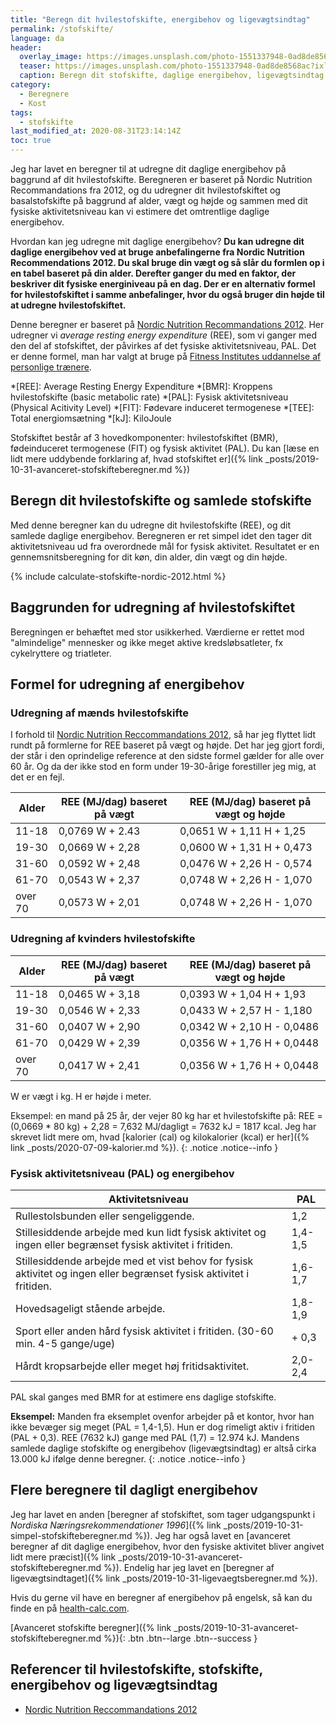 ```yaml
---
title: "Beregn dit hvilestofskifte, energibehov og ligevægtsindtag"
permalink: /stofskifte/
language: da
header:
  overlay_image: https://images.unsplash.com/photo-1551337948-0ad8de8568ac?ixlib=rb-1.2.1&ixid=eyJhcHBfaWQiOjEyMDd9&auto=format&fit=crop&w=1900&q=80
  teaser: https://images.unsplash.com/photo-1551337948-0ad8de8568ac?ixlib=rb-1.2.1&ixid=eyJhcHBfaWQiOjEyMDd9&auto=format&fit=crop&w=400&q=80
  caption: Beregn dit stofskifte, daglige energibehov, ligevægtsindtag og hvilestofskifte
category:
  - Beregnere
  - Kost
tags:
  - stofskifte
last_modified_at: 2020-08-31T23:14:14Z
toc: true
---
```


Jeg har lavet en beregner til at udregne dit daglige energibehov på baggrund af dit hvilestofskifte. Beregneren er baseret på Nordic Nutrition Recommandations fra 2012, og du udregner dit hvilestofskiftet og basalstofskifte på baggrund af alder, vægt og højde og sammen med dit fysiske aktivitetsniveau kan vi estimere det omtrentlige daglige energibehov.

Hvordan kan jeg udregne mit daglige energibehov? **Du kan udregne dit daglige energibehov ved at bruge anbefalingerne fra Nordic Nutrition Recommendations 2012. Du skal bruge din vægt og så slår du formlen op i en tabel baseret på din alder. Derefter ganger du med en faktor, der beskriver dit fysiske energiniveau på en dag. Der er en alternativ formel for hvilestofskiftet i samme anbefalinger, hvor du også bruger din højde til at udregne hvilestofskiftet.**

Denne beregner er baseret på [Nordic Nutrition Recommandations 2012](https://www.norden.org/da/node/7832). Her udregner vi _average resting energy expenditure_ (REE), som vi ganger med den del af stofskiftet, der påvirkes af det fysiske aktivitetsniveau, PAL. Det er denne formel, man har valgt at bruge på [Fitness Institutes uddannelse af personlige trænere](https://fitness-institute.dk/).

*[REE]: Average Resting Energy Expenditure
*[BMR]: Kroppens hvilestofskifte (basic metabolic rate)
*[PAL]: Fysisk aktivitetsniveau (Physical Acitivity Level)
*[FIT]: Fødevare induceret termogenese
*[TEE]: Total energiomsætning
*[kJ]: KiloJoule

Stofskiftet består af 3 hovedkomponenter: hvilestofskiftet (BMR), fødeinduceret termogenese (FIT) og fysisk aktivitet (PAL). Du kan [læse en lidt mere uddybende forklaring af, hvad stofskiftet er]({% link _posts/2019-10-31-avanceret-stofskifteberegner.md %})

## Beregn dit hvilestofskifte og samlede stofskifte

Med denne beregner kan du udregne dit hvilestofskifte (REE), og dit samlede daglige energibehov. Beregneren er ret simpel idet den tager dit aktivitetsniveau ud fra overordnede mål for fysisk aktivitet. Resultatet er en gennemsnitsberegning for dit køn, din alder, din vægt og din højde.

{% include calculate-stofskifte-nordic-2012.html %}

## Baggrunden for udregning af hvilestofskiftet

Beregningen er behæftet med stor usikkerhed. Værdierne er rettet mod "almindelige" mennesker og ikke meget aktive kredsløbsatleter, fx cykelryttere og triatleter.

## Formel for udregning af energibehov

### Udregning af mænds hvilestofskifte

I forhold til [Nordic Nutrition Reccommandations 2012](https://www.norden.org/da/node/7832), så har jeg flyttet lidt rundt på formlerne for REE baseret på vægt og højde. Det har jeg gjort fordi, der står i den oprindelige reference at den sidste formel gælder for alle over 60 år. Og da der ikke stod en form under 19-30-årige forestiller jeg mig, at det er en fejl.

| Alder   | REE (MJ/dag) baseret på vægt  | REE (MJ/dag) baseret på vægt og højde |
|---------|-----------------|---------------------------|
|	11-18	  | 0,0769 W + 2.43 | 0,0651 W + 1,11 H + 1,25  |
| 19-30	  | 0,0669 W + 2,28 | 0,0600 W + 1,31 H + 0,473 |
| 31-60	  | 0,0592 W + 2,48 | 0,0476 W + 2,26 H - 0,574 |
| 61-70	  | 0,0543 W + 2,37 | 0,0748 W + 2,26 H - 1,070 |
| over 70	| 0,0573 W + 2,01 | 0,0748 W + 2,26 H - 1,070 |

### Udregning af kvinders hvilestofskifte

| Alder   | REE (MJ/dag) baseret på vægt  | REE (MJ/dag) baseret på vægt og højde |
|---------|-----------------|----------------------------|
| 11-18	  | 0,0465 W + 3,18 | 0,0393 W + 1,04 H + 1,93   |
| 19-30	  | 0,0546 W + 2,33 | 0,0433 W + 2,57 H - 1,180  |
| 31-60	  | 0,0407 W + 2,90 | 0,0342 W + 2,10 H - 0,0486 |
| 61-70	  | 0,0429 W + 2,39 | 0,0356 W + 1,76 H + 0,0448 | 
| over 70	| 0,0417 W + 2,41 | 0,0356 W + 1,76 H + 0,0448 |

W er vægt i kg. H er højde i meter.

Eksempel: en mand på 25 år, der vejer 80 kg har et hvilestofskifte på: REE = (0,0669 * 80 kg) + 2,28 = 7,632 MJ/dagligt = 7632 kJ = 1817 kcal. Jeg har skrevet lidt mere om, hvad [kalorier (cal) og kilokalorier (kcal) er her]({% link _posts/2020-07-09-kalorier.md %}).
{: .notice .notice--info }

### Fysisk aktivitetsniveau (PAL) og energibehov

| Aktivitetsniveau	                                                                                                  | PAL     |
|---------------------------------------------------------------------------------------------------------------------|---------|
| Rullestolsbunden eller sengeliggende.	                                                                              | 1,2     |
| Stillesiddende arbejde med kun lidt fysisk aktivitet og ingen eller begrænset fysisk aktivitet i fritiden.	        | 1,4-1,5 |
| Stillesiddende arbejde med et vist behov for fysisk aktivitet og ingen eller begrænset fysisk aktivitet i fritiden.	| 1,6-1,7 |
| Hovedsageligt stående arbejde.	                                                                                    | 1,8-1,9 |
| Sport eller anden hård fysisk aktivitet i fritiden. (30-60 min. 4-5 gange/uge)	                                    | + 0,3   |
| Hårdt kropsarbejde eller meget høj fritidsaktivitet.	                                                              | 2,0-2,4 |

PAL skal ganges med BMR for at estimere ens daglige stofskifte. 

**Eksempel:** Manden fra eksemplet ovenfor arbejder på et kontor, hvor han ikke bevæger sig meget (PAL = 1,4-1,5). Hun er dog rimeligt aktiv i fritiden (PAL + 0,3). REE (7632 kJ) gange med PAL (1,7) = 12.974 kJ. Mandens samlede daglige stofskifte og energibehov (ligevægtsindtag) er altså cirka 13.000 kJ ifølge denne beregner.
{: .notice .notice--info }

## Flere beregnere til dagligt energibehov

Jeg har lavet en anden [beregner af stofskiftet, som tager udgangspunkt i _Nordiska Næringsrekommendationer 1996_]({% link _posts/2019-10-31-simpel-stofskifteberegner.md %}). Jeg har også lavet en [avanceret beregner af dit daglige energibehov, hvor den fysiske aktivitet bliver angivet lidt mere præcist]({% link _posts/2019-10-31-avanceret-stofskifteberegner.md %}). Endelig har jeg lavet en [beregner af ligevægtsindtaget]({% link _posts/2019-10-31-ligevaegtsberegner.md %}).

Hvis du gerne vil have en beregner af energibehov på engelsk, så kan du finde en på  [health-calc.com](https://www.health-calc.com/diet/energy-expenditure-advanced).

[Avanceret stofskifte beregner]({% link _posts/2019-10-31-avanceret-stofskifteberegner.md %}){: .btn .btn--large .btn--success }

## Referencer til hvilestofskifte, stofskifte, energibehov og ligevægtsindtag

- [Nordic Nutrition Reccommandations 2012](https://www.norden.org/da/node/7832)
